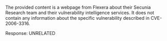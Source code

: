 The provided content is a webpage from Flexera about their Secunia Research team and their vulnerability intelligence services. It does not contain any information about the specific vulnerability described in CVE-2006-3316.

Response: UNRELATED